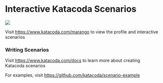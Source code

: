 # Interactive Katacoda Scenarios

[![](http://shields.katacoda.com/katacoda/marango/count.svg)](https://www.katacoda.com/marango "Get your profile on Katacoda.com")

Visit https://www.katacoda.com/marango to view the profile and interactive scenarios

### Writing Scenarios
Visit https://www.katacoda.com/docs to learn more about creating Katacoda scenarios

For examples, visit https://github.com/katacoda/scenario-example
